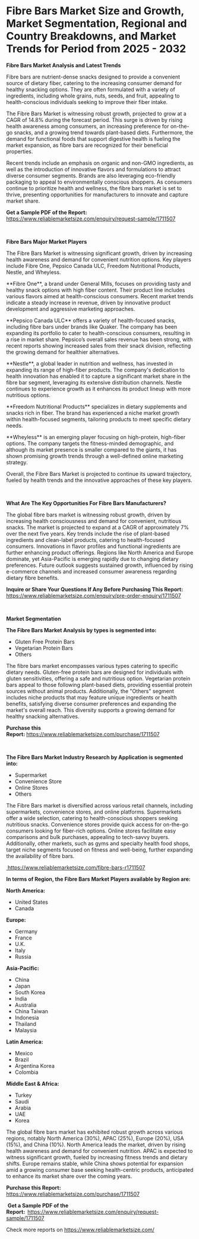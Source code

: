 <p><h1>Fibre Bars Market Size and Growth, Market Segmentation, Regional and Country Breakdowns, and Market Trends for Period from 2025 -  2032</h1></p><p><strong>Fibre Bars Market Analysis and Latest Trends</strong></p>
<p><p>Fibre bars are nutrient-dense snacks designed to provide a convenient source of dietary fiber, catering to the increasing consumer demand for healthy snacking options. They are often formulated with a variety of ingredients, including whole grains, nuts, seeds, and fruit, appealing to health-conscious individuals seeking to improve their fiber intake.</p><p>The Fibre Bars Market is witnessing robust growth, projected to grow at a CAGR of 14.8% during the forecast period. This surge is driven by rising health awareness among consumers, an increasing preference for on-the-go snacks, and a growing trend towards plant-based diets. Furthermore, the demand for functional foods that support digestive health is fueling the market expansion, as fibre bars are recognized for their beneficial properties.</p><p>Recent trends include an emphasis on organic and non-GMO ingredients, as well as the introduction of innovative flavors and formulations to attract diverse consumer segments. Brands are also leveraging eco-friendly packaging to appeal to environmentally conscious shoppers. As consumers continue to prioritize health and wellness, the fibre bars market is set to thrive, presenting opportunities for manufacturers to innovate and capture market share.</p></p>
<p><strong>Get a Sample PDF of the Report:&nbsp;</strong> <a href="https://www.reliablemarketsize.com/enquiry/request-sample/1711507?utm_campaign=3197&utm_medium=2&utm_source=Github&utm_content=ia&utm_term=27032025&utm_id=fibre-bars">https://www.reliablemarketsize.com/enquiry/request-sample/1711507</a></p>
<p>&nbsp;</p>
<p><strong>Fibre Bars Major Market Players</strong></p>
<p><p>The Fibre Bars Market is witnessing significant growth, driven by increasing health awareness and demand for convenient nutrition options. Key players include Fibre One, Pepsico Canada ULC, Freedom Nutritional Products, Nestle, and Wheyless. </p><p>**Fibre One**, a brand under General Mills, focuses on providing tasty and healthy snack options with high fiber content. Their product line includes various flavors aimed at health-conscious consumers. Recent market trends indicate a steady increase in revenue, driven by innovative product development and aggressive marketing approaches. </p><p>**Pepsico Canada ULC** offers a variety of health-focused snacks, including fibre bars under brands like Quaker. The company has been expanding its portfolio to cater to health-conscious consumers, resulting in a rise in market share. Pepsico’s overall sales revenue has been strong, with recent reports showing increased sales from their snack division, reflecting the growing demand for healthier alternatives.</p><p>**Nestle**, a global leader in nutrition and wellness, has invested in expanding its range of high-fiber products. The company's dedication to health innovation has enabled it to capture a significant market share in the fibre bar segment, leveraging its extensive distribution channels. Nestle continues to experience growth as it enhances its product lineup with more nutritious options.</p><p>**Freedom Nutritional Products** specializes in dietary supplements and snacks rich in fiber. The brand has experienced a niche market growth within health-focused segments, tailoring products to meet specific dietary needs.</p><p>**Wheyless** is an emerging player focusing on high-protein, high-fiber options. The company targets the fitness-minded demographic, and although its market presence is smaller compared to the giants, it has shown promising growth trends through a well-defined online marketing strategy.</p><p>Overall, the Fibre Bars Market is projected to continue its upward trajectory, fueled by health trends and the innovative approaches of these key players.</p></p>
<p>&nbsp;</p>
<p><strong>What Are The Key Opportunities For Fibre Bars Manufacturers?</strong></p>
<p><p>The global fibre bars market is witnessing robust growth, driven by increasing health consciousness and demand for convenient, nutritious snacks. The market is projected to expand at a CAGR of approximately 7% over the next five years. Key trends include the rise of plant-based ingredients and clean-label products, catering to health-focused consumers. Innovations in flavor profiles and functional ingredients are further enhancing product offerings. Regions like North America and Europe dominate, yet Asia-Pacific is emerging rapidly due to changing dietary preferences. Future outlook suggests sustained growth, influenced by rising e-commerce channels and increased consumer awareness regarding dietary fibre benefits.</p></p>
<p><strong>Inquire or Share Your Questions If Any Before Purchasing This Report:</strong> <a href="https://www.reliablemarketsize.com/enquiry/pre-order-enquiry/1711507?utm_campaign=3197&utm_medium=2&utm_source=Github&utm_content=ia&utm_term=27032025&utm_id=fibre-bars">https://www.reliablemarketsize.com/enquiry/pre-order-enquiry/1711507</a></p>
<p>&nbsp;</p>
<p><strong>Market Segmentation</strong></p>
<p><strong>The Fibre Bars Market Analysis by types is segmented into:</strong></p>
<p><ul><li>Gluten Free Protein Bars</li><li>Vegetarian Protein Bars</li><li>Others</li></ul></p>
<p><p>The fibre bars market encompasses various types catering to specific dietary needs. Gluten-free protein bars are designed for individuals with gluten sensitivities, offering a safe and nutritious option. Vegetarian protein bars appeal to those following plant-based diets, providing essential protein sources without animal products. Additionally, the "Others" segment includes niche products that may feature unique ingredients or health benefits, satisfying diverse consumer preferences and expanding the market's overall reach. This diversity supports a growing demand for healthy snacking alternatives.</p></p>
<p><strong>Purchase this Report:&nbsp;</strong><a href="https://www.reliablemarketsize.com/purchase/1711507?utm_campaign=3197&utm_medium=2&utm_source=Github&utm_content=ia&utm_term=27032025&utm_id=fibre-bars">https://www.reliablemarketsize.com/purchase/1711507</a></p>
<p>&nbsp;</p>
<p><strong>The Fibre Bars Market Industry Research by Application is segmented into:</strong></p>
<p><ul><li>Supermarket</li><li>Convenience Store</li><li>Online Stores</li><li>Others</li></ul></p>
<p><p>The Fibre Bars market is diversified across various retail channels, including supermarkets, convenience stores, and online platforms. Supermarkets offer a wide selection, catering to health-conscious shoppers seeking nutritious snacks. Convenience stores provide quick access for on-the-go consumers looking for fiber-rich options. Online stores facilitate easy comparisons and bulk purchases, appealing to tech-savvy buyers. Additionally, other markets, such as gyms and specialty health food shops, target niche segments focused on fitness and well-being, further expanding the availability of fibre bars.</p></p>
<p><a href="https://www.reliablemarketsize.com/fibre-bars-r1711507?utm_campaign=3197&utm_medium=2&utm_source=Github&utm_content=ia&utm_term=27032025&utm_id=fibre-bars">&nbsp;https://www.reliablemarketsize.com/fibre-bars-r1711507</a></p>
<p><strong>In terms of Region, the Fibre Bars Market Players available by Region are:</strong></p>
<p>
    <p> <strong> North America: </strong>
        <ul>
            <li>United States</li>
            <li>Canada</li>
        </ul>
        </p> 
    <p> <strong> Europe: </strong>
        <ul>
            <li>Germany</li>
            <li>France</li>
            <li>U.K.</li>
            <li>Italy</li>
            <li>Russia</li>
        </ul>
        </p> 
    <p> <strong> Asia-Pacific: </strong>
        <ul>
            <li>China</li>
            <li>Japan</li>
            <li>South Korea</li>
            <li>India</li>
            <li>Australia</li>
            <li>China Taiwan</li>
            <li>Indonesia</li>
            <li>Thailand</li>
            <li>Malaysia</li>
        </ul>
        </p> 
    <p> <strong> Latin America: </strong>
        <ul>
            <li>Mexico</li>
            <li>Brazil</li>
            <li>Argentina Korea</li>
            <li>Colombia</li>
        </ul>
        </p> 
    <p> <strong> Middle East & Africa: </strong>
        <ul>
            <li>Turkey</li>
            <li>Saudi</li>
            <li>Arabia</li>
            <li>UAE</li>
            <li>Korea</li>
        </ul>
    </p>
    </p>
<p><p>The global fibre bars market has exhibited robust growth across various regions, notably North America (30%), APAC (25%), Europe (20%), USA (15%), and China (10%). North America leads the market, driven by rising health awareness and demand for convenient nutrition. APAC is expected to witness significant growth, fueled by increasing fitness trends and dietary shifts. Europe remains stable, while China shows potential for expansion amid a growing consumer base seeking health-centric products, anticipated to enhance its market share over the coming years.</p></p>
<p><strong>Purchase this Report: </strong><a href="https://www.reliablemarketsize.com/purchase/1711507?utm_campaign=3197&utm_medium=2&utm_source=Github&utm_content=ia&utm_term=27032025&utm_id=fibre-bars">https://www.reliablemarketsize.com/purchase/1711507</a></p>
<p>&nbsp;<strong>Get a Sample PDF of the Report:&nbsp;&nbsp;</strong><a href="https://www.reliablemarketsize.com/enquiry/request-sample/1711507?utm_campaign=3197&utm_medium=2&utm_source=Github&utm_content=ia&utm_term=27032025&utm_id=fibre-bars">https://www.reliablemarketsize.com/enquiry/request-sample/1711507</a></p>
<p><strong></strong></p>
<p>Check more reports on <a href="https://www.reliablemarketsize.com/?utm_campaign=3197&utm_medium=2&utm_source=Github&utm_content=ia&utm_term=27032025&utm_id=fibre-bars">https://www.reliablemarketsize.com/</a></p>